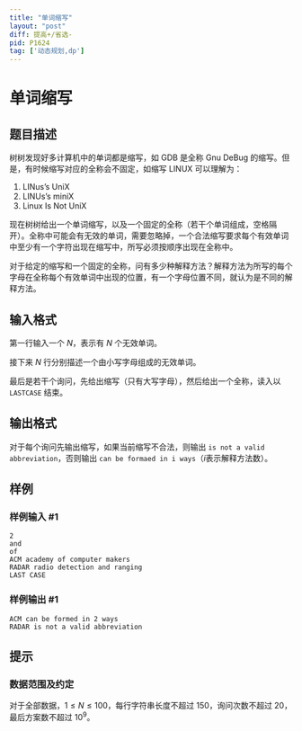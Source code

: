 ```yaml
---
title: "单词缩写"
layout: "post"
diff: 提高+/省选-
pid: P1624
tag: ['动态规划,dp']
---
```

# 单词缩写
## 题目描述

树树发现好多计算机中的单词都是缩写，如 GDB 是全称 Gnu DeBug 的缩写。但是，有时候缩写对应的全称会不固定，如缩写 LINUX 可以理解为：

1. LINus’s UniX
2. LINUs’s miniX
3. Linux Is Not UniX

现在树树给出一个单词缩写，以及一个固定的全称（若干个单词组成，空格隔开）。全称中可能会有无效的单词，需要忽略掉，一个合法缩写要求每个有效单词中至少有一个字符出现在缩写中，所写必须按顺序出现在全称中。

对于给定的缩写和一个固定的全称，问有多少种解释方法？解释方法为所写的每个字母在全称每个有效单词中出现的位置，有一个字母位置不同，就认为是不同的解释方法。



## 输入格式

第一行输入一个 $N$，表示有 $N$ 个无效单词。

接下来 $N$ 行分别描述一个由小写字母组成的无效单词。

最后是若干个询问，先给出缩写（只有大写字母），然后给出一个全称，读入以 `LASTCASE` 结束。
## 输出格式

对于每个询问先输出缩写，如果当前缩写不合法，则输出 `is not a valid abbreviation`，否则输出 `can be formaed in i ways`（$i$表示解释方法数）。
## 样例

### 样例输入 #1
```
2
and
of
ACM academy of computer makers
RADAR radio detection and ranging
LAST CASE
```
### 样例输出 #1
```
ACM can be formed in 2 ways
RADAR is not a valid abbreviation
```
## 提示

### 数据范围及约定

对于全部数据，$1 \le N \le 100$，每行字符串长度不超过 $150$，询问次数不超过 $20$，最后方案数不超过 $10^9$。
